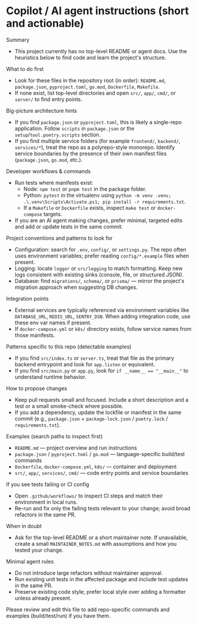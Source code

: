 
<!--
This file is generated to help AI coding agents (Copilot/GPT-powered bots) be productive in this repository.
It was created because no existing agent docs were detected. Please edit to add project-specific commands if anything below is incorrect.
-->

# Copilot / AI agent instructions (short and actionable)

Summary
- This project currently has no top-level README or agent docs. Use the heuristics below to find code and learn the project's structure.

What to do first
- Look for these files in the repository root (in order): `README.md`, `package.json`, `pyproject.toml`, `go.mod`, `Dockerfile`, `Makefile`.
- If none exist, list top-level directories and open `src/`, `app/`, `cmd/`, or `server/` to find entry points.

Big-picture architecture hints
- If you find `package.json` or `pyproject.toml`, this is likely a single-repo application. Follow `scripts` in `package.json` or the `setup`/`tool.poetry.scripts` section.
- If you find multiple service folders (for example `frontend/`, `backend/`, `services/*`), treat the repo as a polyrepo-style monorepo. Identify service boundaries by the presence of their own manifest files (`package.json`, `go.mod`, etc.).

Developer workflows & commands
- Run tests where manifests exist:
  - Node: `npm test` or `pnpm test` in the package folder.
  - Python: `pytest` in the virtualenv using `python -m venv .venv; .\.venv\Scripts\Activate.ps1; pip install -r requirements.txt`.
  - If a `Makefile` or `Dockerfile` exists, inspect `make test` or `docker-compose` targets.
- If you are an AI agent making changes, prefer minimal, targeted edits and add or update tests in the same commit.

Project conventions and patterns to look for
- Configuration: search for `.env`, `config/`, or `settings.py`. The repo often uses environment variables; prefer reading `config/*.example` files when present.
- Logging: locate `logger` or `src/logging` to match formatting. Keep new logs consistent with existing sinks (console, file, or structured JSON).
- Database: find `migrations/`, `schema/`, or `prisma/` — mirror the project's migration approach when suggesting DB changes.

Integration points
- External services are typically referenced via environment variables like `DATABASE_URL`, `REDIS_URL`, `SENTRY_DSN`. When adding integration code, use these env var names if present.
- If `docker-compose.yml` or `k8s/` directory exists, follow service names from those manifests.

Patterns specific to this repo (detectable examples)
- If you find `src/index.ts` or `server.ts`, treat that file as the primary backend entrypoint and look for `app.listen` or equivalent.
- If you find `src/main.py` or `app.py`, look for `if __name__ == "__main__"` to understand runtime behavior.

How to propose changes
- Keep pull requests small and focused. Include a short description and a test or a small smoke-check where possible.
- If you add a dependency, update the lockfile or manifest in the same commit (e.g., `package.json` + `package-lock.json` / `poetry.lock` / `requirements.txt`).

Examples (search paths to inspect first)
- `README.md` — project overview and run instructions
- `package.json` / `pyproject.toml` / `go.mod` — language-specific build/test commands
- `Dockerfile`, `docker-compose.yml`, `k8s/` — container and deployment
- `src/`, `app/`, `services/`, `cmd/` — code entry points and service boundaries

If you see tests failing or CI config
- Open `.github/workflows/` to inspect CI steps and match their environment in local runs.
- Re-run and fix only the failing tests relevant to your change; avoid broad refactors in the same PR.

When in doubt
- Ask for the top-level README or a short maintainer note. If unavailable, create a small `MAINTAINER_NOTES.md` with assumptions and how you tested your change.

Minimal agent rules
- Do not introduce large refactors without maintainer approval.
- Run existing unit tests in the affected package and include test updates in the same PR.
- Preserve existing code style; prefer local style over adding a formatter unless already present.

Please review and edit this file to add repo-specific commands and examples (build/test/run) if you have them.
